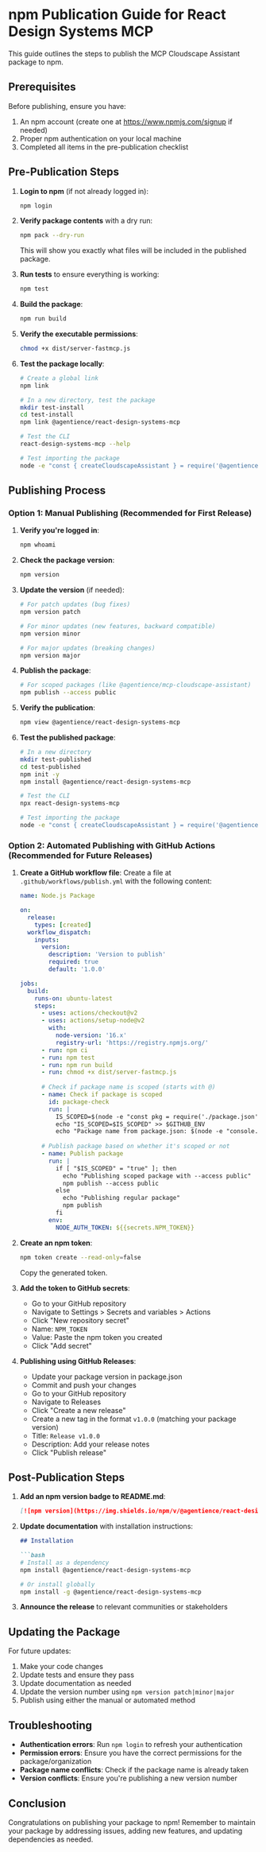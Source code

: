 # npm Publication Guide for React Design Systems MCP

This guide outlines the steps to publish the MCP Cloudscape Assistant package to npm.

## Prerequisites

Before publishing, ensure you have:

1. An npm account (create one at https://www.npmjs.com/signup if needed)
2. Proper npm authentication on your local machine
3. Completed all items in the pre-publication checklist

## Pre-Publication Steps

1. **Login to npm** (if not already logged in):
   ```bash
   npm login
   ```

2. **Verify package contents** with a dry run:
   ```bash
   npm pack --dry-run
   ```
   This will show you exactly what files will be included in the published package.

3. **Run tests** to ensure everything is working:
   ```bash
   npm test
   ```

4. **Build the package**:
   ```bash
   npm run build
   ```

5. **Verify the executable permissions**:
   ```bash
   chmod +x dist/server-fastmcp.js
   ```

6. **Test the package locally**:
   ```bash
   # Create a global link
   npm link
   
   # In a new directory, test the package
   mkdir test-install
   cd test-install
   npm link @agentience/react-design-systems-mcp
   
   # Test the CLI
   react-design-systems-mcp --help
   
   # Test importing the package
   node -e "const { createCloudscapeAssistant } = require('@agentience/react-design-systems-mcp'); console.error(typeof createCloudscapeAssistant === 'function');"
   ```

## Publishing Process

### Option 1: Manual Publishing (Recommended for First Release)

1. **Verify you're logged in**:
   ```bash
   npm whoami
   ```

2. **Check the package version**:
   ```bash
   npm version
   ```

3. **Update the version** (if needed):
   ```bash
   # For patch updates (bug fixes)
   npm version patch
   
   # For minor updates (new features, backward compatible)
   npm version minor
   
   # For major updates (breaking changes)
   npm version major
   ```

4. **Publish the package**:
   ```bash
   # For scoped packages (like @agentience/mcp-cloudscape-assistant)
   npm publish --access public
   ```

5. **Verify the publication**:
   ```bash
   npm view @agentience/react-design-systems-mcp
   ```

6. **Test the published package**:
   ```bash
   # In a new directory
   mkdir test-published
   cd test-published
   npm init -y
   npm install @agentience/react-design-systems-mcp
   
   # Test the CLI
   npx react-design-systems-mcp
   
   # Test importing the package
   node -e "const { createCloudscapeAssistant } = require('@agentience/react-design-systems-mcp'); console.error(typeof createCloudscapeAssistant === 'function');"
   ```

### Option 2: Automated Publishing with GitHub Actions (Recommended for Future Releases)

1. **Create a GitHub workflow file**:
   Create a file at `.github/workflows/publish.yml` with the following content:

   ```yaml
   name: Node.js Package

   on:
     release:
       types: [created]
     workflow_dispatch:
       inputs:
         version:
           description: 'Version to publish'
           required: true
           default: '1.0.0'

   jobs:
     build:
       runs-on: ubuntu-latest
       steps:
         - uses: actions/checkout@v2
         - uses: actions/setup-node@v2
           with:
             node-version: '16.x'
             registry-url: 'https://registry.npmjs.org/'
         - run: npm ci
         - run: npm test
         - run: npm run build
         - run: chmod +x dist/server-fastmcp.js
         
         # Check if package name is scoped (starts with @)
         - name: Check if package is scoped
           id: package-check
           run: |
             IS_SCOPED=$(node -e "const pkg = require('./package.json'); console.error(pkg.name.startsWith('@') ? 'true' : 'false');")
             echo "IS_SCOPED=$IS_SCOPED" >> $GITHUB_ENV
             echo "Package name from package.json: $(node -e "console.error(require('./package.json').name)")"
         
         # Publish package based on whether it's scoped or not
         - name: Publish package
           run: |
             if [ "$IS_SCOPED" = "true" ]; then
               echo "Publishing scoped package with --access public"
               npm publish --access public
             else
               echo "Publishing regular package"
               npm publish
             fi
           env:
             NODE_AUTH_TOKEN: ${{secrets.NPM_TOKEN}}
   ```

2. **Create an npm token**:
   ```bash
   npm token create --read-only=false
   ```
   Copy the generated token.

3. **Add the token to GitHub secrets**:
   - Go to your GitHub repository
   - Navigate to Settings > Secrets and variables > Actions
   - Click "New repository secret"
   - Name: `NPM_TOKEN`
   - Value: Paste the npm token you created
   - Click "Add secret"

4. **Publishing using GitHub Releases**:
   - Update your package version in package.json
   - Commit and push your changes
   - Go to your GitHub repository
   - Navigate to Releases
   - Click "Create a new release"
   - Create a new tag in the format `v1.0.0` (matching your package version)
   - Title: `Release v1.0.0`
   - Description: Add your release notes
   - Click "Publish release"

## Post-Publication Steps

1. **Add an npm version badge to README.md**:
   ```markdown
   [![npm version](https://img.shields.io/npm/v/@agentience/react-design-systems-mcp.svg)](https://www.npmjs.com/package/@agentience/react-design-systems-mcp)
   ```

2. **Update documentation** with installation instructions:
   ```markdown
   ## Installation

   ```bash
   # Install as a dependency
   npm install @agentience/react-design-systems-mcp

   # Or install globally
   npm install -g @agentience/react-design-systems-mcp
   ```

3. **Announce the release** to relevant communities or stakeholders

## Updating the Package

For future updates:

1. Make your code changes
2. Update tests and ensure they pass
3. Update documentation as needed
4. Update the version number using `npm version patch|minor|major`
5. Publish using either the manual or automated method

## Troubleshooting

- **Authentication errors**: Run `npm login` to refresh your authentication
- **Permission errors**: Ensure you have the correct permissions for the package/organization
- **Package name conflicts**: Check if the package name is already taken
- **Version conflicts**: Ensure you're publishing a new version number

## Conclusion

Congratulations on publishing your package to npm! Remember to maintain your package by addressing issues, adding new features, and updating dependencies as needed.